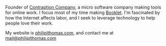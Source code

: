 
Founder of [Contraption Company](https://github.com/contraptionco), a micro software company making tools for online work. I focus most of my time making [Booklet](https://www.booklet.group). I'm fascinated by how the Internet affects labor, and I seek to leverage technology to help people love their work.

My website is [philipithomas.com](https://www.philipithomas.com), and contact me at [mail@philipithomas.com](mailto:mail@philipithomas.com)
